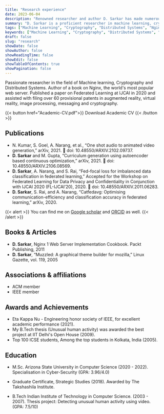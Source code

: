 ```yaml
---
title: "Research experience"
date: 2023-06-04
description: "Renowned researcher and author D. Sarkar has made numerous contributions to machine learning, cryptography, and distributed systems. An expert in federated learning and Nginx web server technology, Sarkar has penned multiple papers and books, published internationally recognized research, and filed provisional patents. Sarkar is a prominent member of ACM and IEEE, and has garnered several awards for academic and project excellence."
summary: "D. Sarkar is a proficient researcher in machine learning, cryptography, and distributed systems, with numerous publications and patents to his name. With a book on Nginx web server under his belt, Sarkar's research papers span across federated learning and continuous optimization. Sarkar holds a Masters from Arizona State University in Computer Science with a specialisation in Cyber-Security and a B.Tech from the Indian Institute of Technology. Notable achievements include being awarded for the best project at IIT Delhi's Open House and an excellent academic performance by Eta Kappa Nu - the engineering honor society of IEEE."
tags: ["Machine Learning", "Cryptography", "Distributed Systems", "Nginx", "Web Server", "Federated Learning", "Augmented Reality", "Virtual Reality", "Image Processing", "Messaging", "Academic Publications", "Patents", "Cyber-Security", "Computer Science", "ACM", "IEEE", "Academic Awards", "Eta Kappa Nu", "Indian Institute of Technology", "Arizona State University", "B.Tech", "M.Sc."]
keywords: ["Machine Learning", "Cryptography", "Distributed Systems", "Nginx", "Web Server", "Federated Learning", "Augmented Reality", "Virtual Reality", "Image Processing", "Messaging", "Academic Publications", "Patents", "Cyber-Security", "Computer Science", "ACM", "IEEE", "Academic Awards", "Eta Kappa Nu", "Indian Institute of Technology", "Arizona State University", "B.Tech", "M.Sc."]
draft: false
slug: "research"
showDate: false
showAuthor: false
showReadingTime: false
showEdit: false
showTableOfContents: true
showPagination: false
---
```


Passionate researcher in the field of Machine learning, Cryptography and Distributed Systems. Author of a book on Nginx, the world's most popular web server. Published a paper on Federated Learning at IJCAI in 2020 and assisted with filing over 60 provisional patents in augmented reality, virtual reality, image processing, messaging and cryptography.

{{< button href="Academic-CV.pdf">}}
Download Academic CV
{{< /button >}}

## Publications 

* N. Kumar, S. Goel, A. Narang, et al., “One shot audio to animated video generation,” arXiv, 2021.  doi:
10.48550/ARXIV.2102.09737.
* **D. Sarkar** and M. Gupta, “Curriculum generation using autoencoder based continuous optimization,”
arXiv, 2021.  doi: 10.48550/ARXIV.2106.08569.
* **D. Sarkar**, A. Narang, and S. Rai, “Fed-focal loss for imbalanced data classification in federated
learning,” Accepted for the Workshop on Federated Learning for Data Privacy and Confidentiality in
Conjunction with IJCAI 2020 (FL-IJCAI’20), 2020.  doi: 10.48550/ARXIV.2011.06283.
* **D. Sarkar**, S. Rai, and A. Narang, “Catfedavg: Optimising communication-efficiency and classification
accuracy in federated learning,” arXiv, 2020. 

{{< alert >}}
You can find me on <a href="https://scholar.google.com/citations?user=t_ikr2UAAAAJ&hl=en">Google scholar</a> and <a href="https://orcid.org/0000-0001-5431-6367">ORCID</a> as well. 
{{< /alert >}}


## Books & Articles

* **D. Sarkar**, Nginx 1 Web Server Implementation Cookbook. Packt Publishing, 2011
* **D. Sarkar**, “Muzzled: A graphical theme builder for mozilla,” Linux Gazette, vol. 119, 2005

## Associations & affiliations
* ACM member 
* IEEE member 

## Awards and Achievements

*  Eta Kappa Nu - Engineering honor society of IEEE, for excellent academic performance (2021).
*  My B.Tech thesis (Unusual human activity) was awarded the best project at IIT Delhi's Open House (2009).
*  Top 100 ICSE students, Among the top students in Kolkata, India (2005).

## Education

* M.Sc. Arizona State University in Computer Science (2020 - 2022). Specialisation in Cyber-Security (GPA: 3.96/4.0)

* Graduate Certificate, Strategic Studies (2018). Awarded by The Takshashila Institute.

* B.Tech Indian Institute of Technology in Computer Science. (2003 - 2007). Thesis project: Detecting unusual human activity using video. (GPA: 7.5/10)


